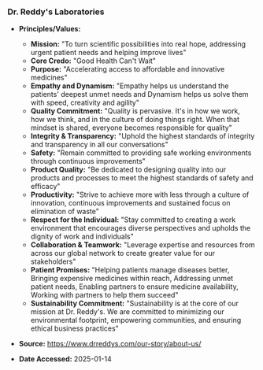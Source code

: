 ### Dr. Reddy's Laboratories

- **Principles/Values:**
  - **Mission:** "To turn scientific possibilities into real hope, addressing urgent patient needs and helping improve lives"
  - **Core Credo:** "Good Health Can't Wait"
  - **Purpose:** "Accelerating access to affordable and innovative medicines"
  - **Empathy and Dynamism:** "Empathy helps us understand the patients' deepest unmet needs and Dynamism helps us solve them with speed, creativity and agility"
  - **Quality Commitment:** "Quality is pervasive. It's in how we work, how we think, and in the culture of doing things right. When that mindset is shared, everyone becomes responsible for quality"
  - **Integrity & Transparency:** "Uphold the highest standards of integrity and transparency in all our conversations"
  - **Safety:** "Remain committed to providing safe working environments through continuous improvements"
  - **Product Quality:** "Be dedicated to designing quality into our products and processes to meet the highest standards of safety and efficacy"
  - **Productivity:** "Strive to achieve more with less through a culture of innovation, continuous improvements and sustained focus on elimination of waste"
  - **Respect for the Individual:** "Stay committed to creating a work environment that encourages diverse perspectives and upholds the dignity of work and individuals"
  - **Collaboration & Teamwork:** "Leverage expertise and resources from across our global network to create greater value for our stakeholders"
  - **Patient Promises:** "Helping patients manage diseases better, Bringing expensive medicines within reach, Addressing unmet patient needs, Enabling partners to ensure medicine availability, Working with partners to help them succeed"
  - **Sustainability Commitment:** "Sustainability is at the core of our mission at Dr. Reddy's. We are committed to minimizing our environmental footprint, empowering communities, and ensuring ethical business practices"

- **Source:** https://www.drreddys.com/our-story/about-us/
- **Date Accessed:** 2025-01-14